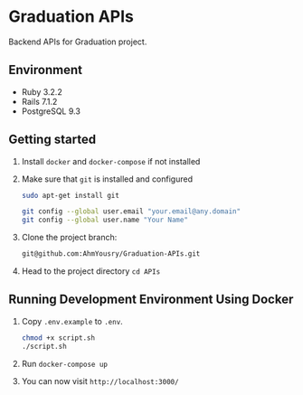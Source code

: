 # Graduation APIs

Backend APIs for Graduation project.

## Environment
* Ruby 3.2.2
* Rails 7.1.2
* PostgreSQL 9.3 

## Getting started

1. Install `docker` and `docker-compose` if not installed
2. Make sure that `git` is installed and configured

    ```bash
    sudo apt-get install git
    
    git config --global user.email "your.email@any.domain"
    git config --global user.name "Your Name"
    ```

3. Clone the project branch:

    ```bash
    git@github.com:AhmYousry/Graduation-APIs.git
    ```

4. Head to the project directory `cd APIs`

## Running Development Environment Using Docker

1. Copy `.env.example` to `.env`.

    ```bash
    chmod +x script.sh
    ./script.sh
    ```

2. Run `docker-compose up`
3. You can now visit `http://localhost:3000/`
